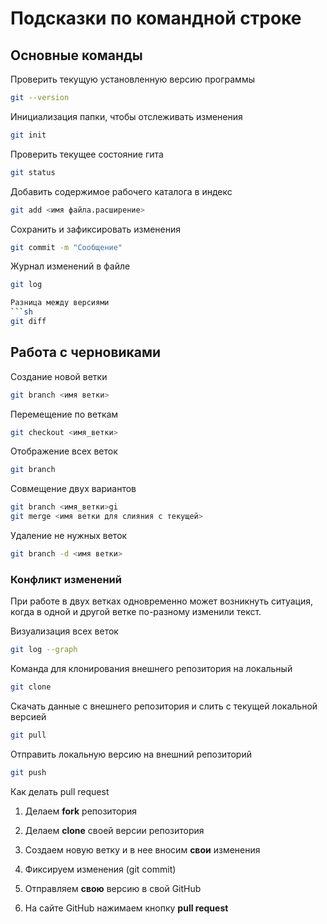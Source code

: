 # Подсказки по командной строке

## Основные команды

Проверить текущую установленную версию программы
```sh
git --version
```

Инициализация папки, чтобы отслеживать изменения
```sh
git init
```

Проверить текущее состояние гита
```sh
git status
```

Добавить содержимое рабочего каталога в индекс
```sh
git add <имя файла.расширение>
```

Сохранить и зафиксировать изменения
```sh
git commit -m "Сообщение"
```

Журнал изменений в файле
```sh
git log

Разница между версиями
```sh
git diff
```

## Работа с черновиками

Создание новой ветки
```sh
git branch <имя ветки>
```

Перемещение по веткам
```sh
git checkout <имя_ветки>
```

Отображение всех веток
```sh
git branch
```

Совмещение двух вариантов 
```sh
git branch <имя_ветки>gi
git merge <имя ветки для слияния с текущей>
```

Удаление не нужных веток
```sh
git branch -d <имя ветки>
```

### Конфликт изменений 
При работе в двух ветках одновременно может возникнуть ситуация, когда в одной и другой ветке по-разному изменили текст.

Визуализация всех веток
```sh
git log --graph
```

Команда для клонирования внешнего репозитория на локальный
```sh
git clone
```

Скачать данные с внешнего репозитория и слить с текущей локальной версией
```sh
git pull
```

Отправить локальную версию на внешний репозиторий
```sh
git push
```

Как делать pull request

1. Делаем **fork** репозитория

2. Делаем **clone** своей версии репозитория

3. Создаем новую ветку и в нее вносим **свои** изменения

4. Фиксируем изменения (git commit)

5. Отправляем **свою** версию в свой GitHub

6. На сайте GitHub нажимаем кнопку **pull request**